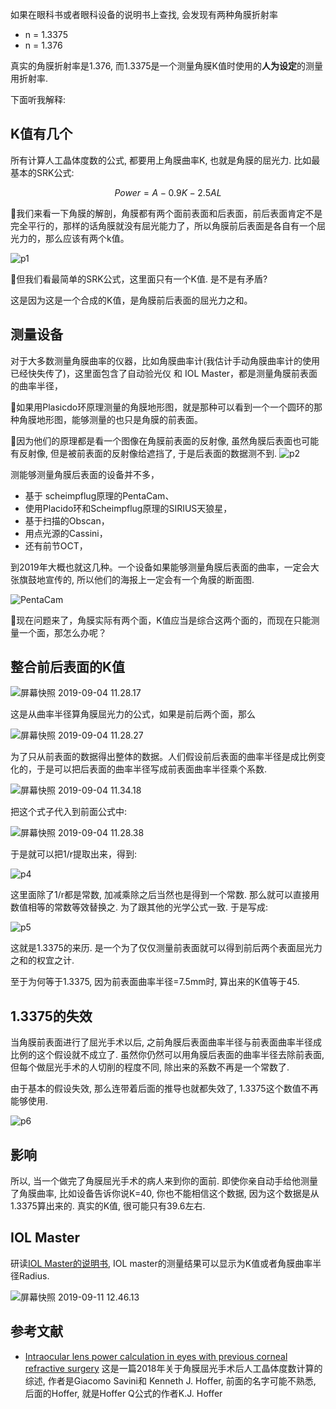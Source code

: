 <!--
.. title: 角膜的折射率
.. slug:  refractive_index_of_cornea
.. date: 2019-9-4 12:00:00 UTC+08:00
.. tags: ophthalmology
.. category: ophthalmology
.. link:
.. description:
.. type: text
-->

如果在眼科书或者眼科设备的说明书上查找, 会发现有两种角膜折射率

* n = 1.3375
* n = 1.376

真实的角膜折射率是1.376, 而1.3375是一个测量角膜K值时使用的**人为设定**的测量用折射率.

下面听我解释: 
<!-- TEASER_END -->

## K值有几个

所有计算人工晶体度数的公式, 都要用上角膜曲率K, 也就是角膜的屈光力. 比如最基本的SRK公式:

$$
Power= A - 0.9 K - 2.5 AL
$$

我们来看一下角膜的解剖，角膜都有两个面前表面和后表面，前后表面肯定不是完全平行的，那样的话角膜就没有屈光能力了，所以角膜前后表面是各自有一个屈光力的，那么应该有两个k值。

![p1](https://i.loli.net/2019/09/04/iy5URPQrwWBv8Cn.jpg)

但我们看最简单的SRK公式，这里面只有一个K值. 是不是有矛盾? 

这是因为这是一个合成的K值，是角膜前后表面的屈光力之和。

## 测量设备

对于大多数测量角膜曲率的仪器，比如角膜曲率计(我估计手动角膜曲率计的使用已经快失传了)，这里面包含了自动验光仪 和 IOL Master，都是测量角膜前表面的曲率半径，

如果用Plasicdo环原理测量的角膜地形图，就是那种可以看到一个一个圆环的那种角膜地形图，能够测量的也只是角膜的前表面。

因为他们的原理都是看一个图像在角膜前表面的反射像, 虽然角膜后表面也可能有反射像, 但是被前表面的反射像给遮挡了, 于是后表面的数据测不到.
![p2](https://i.loli.net/2019/09/04/xdnGSyH5Bs1WbmT.jpg)

测能够测量角膜后表面的设备并不多，

* 基于 scheimpflug原理的PentaCam、
* 使用Placido环和Scheimpflug原理的SIRIUS天狼星，
* 基于扫描的Obscan，
* 用点光源的Cassini，
* 还有前节OCT，

到2019年大概也就这几种。一个设备如果能够测量角膜后表面的曲率，一定会大张旗鼓地宣传的, 所以他们的海报上一定会有一个角膜的断面图.

![PentaCam](https://www.pentacam.com/fileadmin/_processed_/3/c/csm_General_Overview_16_9_EN_1.21r59_b2274acd47.png)

现在问题来了，角膜实际有两个面，K值应当是综合这两个面的，而现在只能测量一个面，那怎么办呢？

## 整合前后表面的K值

![屏幕快照 2019-09-04 11.28.17](https://i.loli.net/2019/09/04/ikwNxTdojR51yva.png)

这是从曲率半径算角膜屈光力的公式，如果是前后两个面，那么

![屏幕快照 2019-09-04 11.28.27](https://i.loli.net/2019/09/04/4S3cXB1C6FdPtvj.png)

为了只从前表面的数据得出整体的数据。人们假设前后表面的曲率半径是成比例变化的，于是可以把后表面的曲率半径写成前表面曲率半径乘个系数.

![屏幕快照 2019-09-04 11.34.18](https://i.loli.net/2019/09/04/sAJnFpXClGu4SBt.png)

把这个式子代入到前面公式中:

![屏幕快照 2019-09-04 11.28.38](https://i.loli.net/2019/09/04/kKx4sNUdImybvSD.png)

于是就可以把1/r提取出来，得到:

![p4](https://i.loli.net/2019/09/04/aQyz3riHhRweUbW.jpg)

这里面除了1/r都是常数, 加减乘除之后当然也是得到一个常数. 那么就可以直接用数值相等的常数等效替换之. 为了跟其他的光学公式一致. 于是写成:

![p5](https://i.loli.net/2019/09/04/5hZfYp4V3mugeBj.jpg)

这就是1.3375的来历. 是一个为了仅仅测量前表面就可以得到前后两个表面屈光力之和的权宜之计. 

至于为何等于1.3375, 因为前表面曲率半径=7.5mm时, 算出来的K值等于45.

## 1.3375的失效

当角膜前表面进行了屈光手术以后, 之前角膜后表面曲率半径与前表面曲率半径成比例的这个假设就不成立了. 虽然你仍然可以用角膜后表面的曲率半径去除前表面, 但每个做屈光手术的人切削的程度不同, 除出来的系数不再是一个常数了. 

由于基本的假设失效, 那么连带着后面的推导也就都失效了, 1.3375这个数值不再能够使用.

![p6](https://i.loli.net/2019/09/04/aTWvZVuxMtlDH5z.jpg)

## 影响

所以, 当一个做完了角膜屈光手术的病人来到你的面前. 即使你亲自动手给他测量了角膜曲率, 比如设备告诉你说K=40, 你也不能相信这个数据, 因为这个数据是从1.3375算出来的. 真实的K值, 很可能只有39.6左右. 

## IOL Master

研读[IOL Master的说明书](https://www.doctor-hill.com/physicians/docs/iolmaster_5-4.pdf), IOL master的测量结果可以显示为K值或者角膜曲率半径Radius.

![屏幕快照 2019-09-11 12.46.13](https://i.loli.net/2019/09/11/l3VUOfS8mXhsg92.png)

## 参考文献

* [Intraocular lens power calculation in eyes with previous corneal refractive surgery](https://www.ncbi.nlm.nih.gov/pmc/articles/PMC6053834/) 这是一篇2018年关于角膜屈光手术后人工晶体度数计算的综述, 作者是Giacomo Savini和 Kenneth J. Hoffer, 前面的名字可能不熟悉, 后面的Hoffer, 就是Hoffer Q公式的作者K.J. Hoffer

